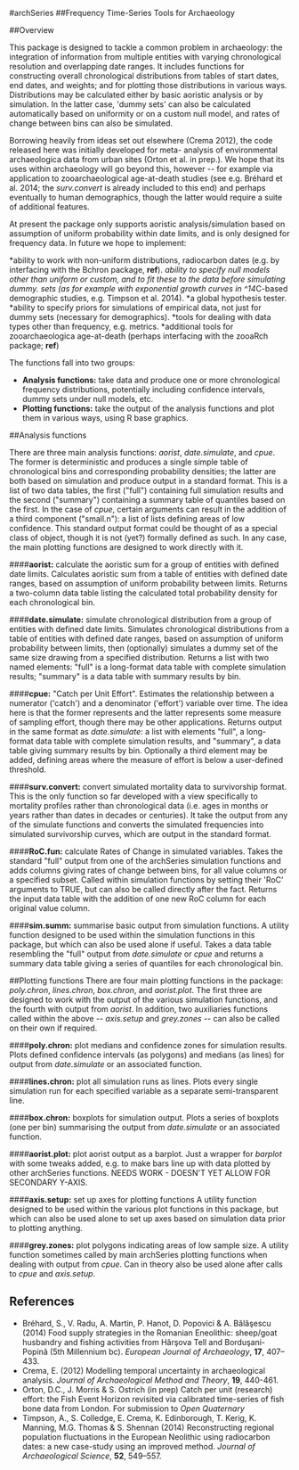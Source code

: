 #archSeries
##Frequency Time-Series Tools for Archaeology

##Overview

This package is designed to tackle a common problem in archaeology: the integration of information from multiple entities with varying chronological resolution and overlapping date ranges. It includes functions for constructing overall chronological distributions from tables of start dates, end dates, and weights; and for plotting those distributions in various ways. Distributions may be calculated either by basic aoristic analysis or by simulation. 
In the latter case, 'dummy sets' can also be calculated automatically based on uniformity or on a custom null model, 
and rates of change between bins can also be simulated.

Borrowing heavily from ideas set out elsewhere (Crema 2012), the code released here was initially developed for meta-
analysis of environmental archaeologica data from urban sites (Orton et al. in prep.). We hope that its uses within 
archaeology will go beyond this, however -- for example via application to zooarchaeological age-at-death studies (see e.g. Bréhard et al. 2014; the *surv.convert* is already included to this end) and perhaps eventually to human demographics, though the latter would require a suite of additional features.

At present the package only supports aoristic analysis/simulation based on assumption of uniform probability within 
date limits, and is only designed for frequency data. In future we hope to implement:

*ability to work with non-uniform distributions, radiocarbon dates (e.g. by interfacing with the Bchron package,        **ref**).
*ability to specify null models other than uniform or custom, and to fit these to the data before simulating dummy.
sets (as for example with exponential growth curves in ^14*C-based demographic studies, e.g. Timpson et al. 2014).
*a global hypothesis tester.
*ability to specify priors for simulations of empirical data, not just for dummy sets (necessary for demographics).
*tools for dealing with data types other than frequency, e.g. metrics.
*additional tools for zooarchaeologica age-at-death (perhaps interfacing with the zooaRch package; **ref**)

The functions fall into two groups:

* **Analysis functions:** take data and produce one or more chronological frequency distributions, potentially including confidence intervals, dummy sets under null models, etc.
* **Plotting functions:** take the output of the analysis functions and plot them in various ways, using R base graphics.

##Analysis functions

There are three main analysis functions: *aorist*, *date.simulate*, and *cpue*. The former is deterministic and produces a single simple table of chronological bins and corresponding probability densities; the latter are both based on simulation and produce output in a standard format. This is a list of two data tables, the first ("full") containing full simulation results and the second ("summary") containing a summary table of quantiles based on the first. In the case of *cpue*, certain arguments can result in the addition of a third component ("small.n"): a list of lists defining areas of low confidence. This standard output format could be thought of as a special class of object, though it is not (yet?) formally defined as such. In any case, the main plotting functions are designed to work directly with it.

####**aorist:** calculate the aoristic sum for a group of entities with defined date limits.
Calculates aoristic sum from a table of entities with defined date ranges, based on assumption of uniform probability between limits. Returns a two-column data table listing the calculated total probability density for each chronological bin.

####**date.simulate:** simulate chronological distribution from a group of entities with defined date limits.
Simulates chronological distributions from a table of entities with defined date ranges, based on assumption of uniform probability between limits, then (optionally) simulates a dummy set of the same size drawing from a specified distribution. Returns a list with two named elements: "full" is a long-format data table with complete simulation results; "summary" is a data table with summary results by bin.

####**cpue:** "Catch per Unit Effort".
Estimates the relationship between a numerator ('catch') and a denominator ('effort') variable over time. The idea here is that the former represents  and the latter represents some measure of sampling effort, though there may be other applications. Returns output in the same format as *date.simulate*: a list with elements "full", a long-format data table with complete simulation results, and "summary", a data table giving summary results by bin. Optionally a third element may be added, defining areas where the measure of effort is below a user-defined threshold.

####**surv.convert:** convert simulated mortality data to survivorship format.
This is the only function so far developed with a view specifically to mortality profiles rather than chronological data (i.e. ages in months or years rather than dates in decades or centuries). It take the output from any of the simulate functions and converts the simulated frequencies into simulated survivorship curves, which are output in the standard format.

####**RoC.fun:** calculate Rates of Change in simulated variables.
Takes the standard "full" output from one of the archSeries simulation functions and adds columns giving rates of change between bins, for all value columns or a specified subset. Called within simulation functions by setting their 'RoC' arguments to TRUE, but can also be called directly after the fact. Returns the input data table with the addition of one new RoC column for each original value column.

####**sim.summ:** summarise basic output from simulation functions.
A utility function designed to be used within the simulation functions in this package, but which can also be used alone if useful. Takes a data table resembling the "full" output from *date.simulate* or *cpue* and returns a summary data table giving a series of quantiles for each chronological bin.

##Plotting functions
There are four main plotting functions in the package: *poly.chron*, *lines.chron*, *box.chron*, and *aorist.plot*. The first three are designed to work with the output of the various simulation functions, and the fourth with output from *aorist*. In addition, two auxiliaries functions called within the above -- *axis.setup* and *grey.zones* -- can also be called on their own if required.

####**poly.chron:** plot medians and confidence zones for simulation results.
Plots defined confidence intervals (as polygons) and medians (as lines) for output from *date.simulate* or an associated function.

####**lines.chron:** plot all simulation runs as lines.
Plots every single simulation run for each specified variable as a separate semi-transparent line.

####**box.chron:** boxplots for simulation output.
Plots a series of boxplots (one per bin) summarising the output from *date.simulate* or an associated function.

####**aorist.plot:** plot aorist output as a barplot.
Just a wrapper for *barplot* with some tweaks added, e.g. to make bars line up with data plotted by other archSeries functions. NEEDS WORK - DOESN'T YET ALLOW FOR SECONDARY Y-AXIS.

####**axis.setup:** set up axes for plotting functions
A utility function designed to be used within the various plot functions in this package, but which can also be used alone to set up axes based on simulation data prior to plotting anything.

####**grey.zones:** plot polygons indicating areas of low sample size.
A utility function sometimes called by main archSeries plotting functions when dealing with output from *cpue*. Can in theory also be used alone after calls to *cpue* and *axis.setup*.

## References

* Bréhard, S., V. Radu, A. Martin, P. Hanot, D. Popovici & A. Bălăşescu (2014) Food supply strategies in the Romanian Eneolithic: sheep/goat husbandry and fishing activities from Hârşova Tell and Borduşani-Popină (5th Millennium bc). *European Journal of Archaeology*, **17**, 407–433.
* Crema, E. (2012) Modelling temporal uncertainty in archaeological analysis. *Journal of Archaeological Method and Theory*, **19**, 440-461.
* Orton, D.C., J. Morris & S. Ostrich (in prep) Catch per unit (research) effort: the Fish Event Horizon revisited via calibrated time-series of fish bone data from London. For submission to *Open Quaternary*
* Timpson, A., S. Colledge, E. Crema, K. Edinborough, T. Kerig, K. Manning, M.G. Thomas & S. Shennan (2014) Reconstructing regional population fluctuations in the European Neolithic using radiocarbon dates: a new case-study using an improved method. *Journal of Archaeological Science*, **52**, 549–557.


